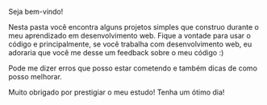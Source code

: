 Seja bem-vindo!

Nesta pasta você encontra alguns projetos simples que construo durante o meu aprendizado em desenvolvimento web. Fique a vontade para usar o código e principalmente, se você trabalha com desenvolvimento web, eu adoraria que você me desse um feedback sobre o meu código :)

Pode me dizer erros que posso estar cometendo e também dicas de como posso melhorar. 

Muito obrigado por prestigiar o meu estudo!
Tenha um ótimo dia!